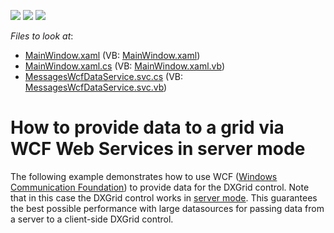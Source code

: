 <!-- default badges list -->
![](https://img.shields.io/endpoint?url=https://codecentral.devexpress.com/api/v1/VersionRange/128652549/12.2.6%2B)
[![](https://img.shields.io/badge/Open_in_DevExpress_Support_Center-FF7200?style=flat-square&logo=DevExpress&logoColor=white)](https://supportcenter.devexpress.com/ticket/details/E2000)
[![](https://img.shields.io/badge/📖_How_to_use_DevExpress_Examples-e9f6fc?style=flat-square)](https://docs.devexpress.com/GeneralInformation/403183)
<!-- default badges end -->
<!-- default file list -->
*Files to look at*:

* [MainWindow.xaml](./CS/E2000/MainWindow.xaml) (VB: [MainWindow.xaml](./VB/E2000/MainWindow.xaml))
* [MainWindow.xaml.cs](./CS/E2000/MainWindow.xaml.cs) (VB: [MainWindow.xaml.vb](./VB/E2000/MainWindow.xaml.vb))
* [MessagesWcfDataService.svc.cs](./CS/E2000Web/MessagesWcfDataService.svc.cs) (VB: [MessagesWcfDataService.svc.vb](./VB/E2000Web/MessagesWcfDataService.svc.vb))
<!-- default file list end -->
# How to provide data to a grid via WCF Web Services in server mode


<p>The following example demonstrates how to use WCF (<a href="http://msdn.microsoft.com/en-us/netframework/aa663324.aspx"><u>Windows Communication Foundation</u></a>) to provide data for the DXGrid control. Note that in this case the DXGrid control works in <a href="https://documentation.devexpress.com/#WPF/CustomDocument6279"><u>server mode</u></a>. This guarantees the best possible performance with large datasources for passing data from a server to a client-side DXGrid control. 


